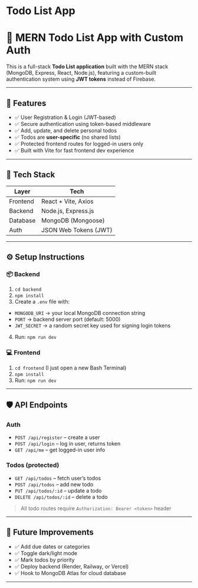 # Todo List App

# 📝 MERN Todo List App with Custom Auth

This is a full-stack **Todo List application** built with the MERN stack (MongoDB, Express, React, Node.js), featuring a custom-built authentication system using **JWT tokens** instead of Firebase.

---

## 🚀 Features

- ✅ User Registration & Login (JWT-based)
- ✅ Secure authentication using token-based middleware
- ✅ Add, update, and delete personal todos
- ✅ Todos are **user-specific** (no shared lists)
- ✅ Protected frontend routes for logged-in users only
- ✅ Built with Vite for fast frontend dev experience

---

## 🧱 Tech Stack

| Layer       | Tech                       |
|------------|----------------------------|
| Frontend    | React + Vite, Axios        |
| Backend     | Node.js, Express.js        |
| Database    | MongoDB (Mongoose)         |
| Auth        | JSON Web Tokens (JWT)      |

---

## ⚙️ Setup Instructions

### 📦 Backend

1. `cd backend`
2. `npm install`
3. Create a `.env` file with:

- `MONGODB_URI` → your local MongoDB connection string  
- `PORT` → backend server port (default: 5000)  
- `JWT_SECRET` → a random secret key used for signing login tokens

4. Run: `npm run dev`

### 💻 Frontend

1. `cd frontend` (I just open a new Bash Terminal)
2. `npm install`
3. Run: `npm run dev`

---

## 🛡️ API Endpoints

### Auth
- `POST /api/register` – create a user
- `POST /api/login` – log in user, returns token
- `GET /api/me` – get logged-in user info

### Todos (protected)
- `GET /api/todos` – fetch user’s todos
- `POST /api/todos` – add new todo
- `PUT /api/todos/:id` – update a todo
- `DELETE /api/todos/:id` – delete a todo

> All todo routes require `Authorization: Bearer <token>` header

---

## 🧪 Future Improvements

- ✅ Add due dates or categories
- ✅ Toggle dark/light mode
- ✅ Mark todos by priority
- ✅ Deploy backend (Render, Railway, or Vercel)
- ✅ Hook to MongoDB Atlas for cloud database

---
